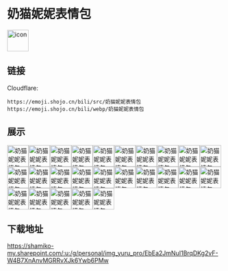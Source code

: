 # 奶猫妮妮表情包
<img src="https://emoji.shojo.cn/bili/src/奶猫妮妮表情包/icon.png" width="50" height="50" alt="icon">

## 链接
Cloudflare:
```
https://emoji.shojo.cn/bili/src/奶猫妮妮表情包
https://emoji.shojo.cn/bili/webp/奶猫妮妮表情包
```
## 展示
<img src="https://emoji.shojo.cn/bili/src/奶猫妮妮表情包/奶猫妮妮表情包-要抱抱.png" width="50" height="50" alt="奶猫妮妮表情包-要抱抱"><img src="https://emoji.shojo.cn/bili/src/奶猫妮妮表情包/奶猫妮妮表情包-猪鼻.png" width="50" height="50" alt="奶猫妮妮表情包-猪鼻"><img src="https://emoji.shojo.cn/bili/src/奶猫妮妮表情包/奶猫妮妮表情包-呃呃.png" width="50" height="50" alt="奶猫妮妮表情包-呃呃"><img src="https://emoji.shojo.cn/bili/src/奶猫妮妮表情包/奶猫妮妮表情包-乐.png" width="50" height="50" alt="奶猫妮妮表情包-乐"><img src="https://emoji.shojo.cn/bili/src/奶猫妮妮表情包/奶猫妮妮表情包-老婆~.png" width="50" height="50" alt="奶猫妮妮表情包-老婆~"><img src="https://emoji.shojo.cn/bili/src/奶猫妮妮表情包/奶猫妮妮表情包-v我138.png" width="50" height="50" alt="奶猫妮妮表情包-v我138"><img src="https://emoji.shojo.cn/bili/src/奶猫妮妮表情包/奶猫妮妮表情包-行不行啊.png" width="50" height="50" alt="奶猫妮妮表情包-行不行啊"><img src="https://emoji.shojo.cn/bili/src/奶猫妮妮表情包/奶猫妮妮表情包-有猫冰.png" width="50" height="50" alt="奶猫妮妮表情包-有猫冰"><img src="https://emoji.shojo.cn/bili/src/奶猫妮妮表情包/奶猫妮妮表情包-发电.png" width="50" height="50" alt="奶猫妮妮表情包-发电"><img src="https://emoji.shojo.cn/bili/src/奶猫妮妮表情包/奶猫妮妮表情包-拖走喵.png" width="50" height="50" alt="奶猫妮妮表情包-拖走喵"><img src="https://emoji.shojo.cn/bili/src/奶猫妮妮表情包/奶猫妮妮表情包-吃瓜瓜.png" width="50" height="50" alt="奶猫妮妮表情包-吃瓜瓜"><img src="https://emoji.shojo.cn/bili/src/奶猫妮妮表情包/奶猫妮妮表情包-rua~.png" width="50" height="50" alt="奶猫妮妮表情包-rua~"><img src="https://emoji.shojo.cn/bili/src/奶猫妮妮表情包/奶猫妮妮表情包-泰美腻辣.png" width="50" height="50" alt="奶猫妮妮表情包-泰美腻辣"><img src="https://emoji.shojo.cn/bili/src/奶猫妮妮表情包/奶猫妮妮表情包-问号？！.png" width="50" height="50" alt="奶猫妮妮表情包-问号？！"><img src="https://emoji.shojo.cn/bili/src/奶猫妮妮表情包/奶猫妮妮表情包-打call喵.png" width="50" height="50" alt="奶猫妮妮表情包-打call喵"><img src="https://emoji.shojo.cn/bili/src/奶猫妮妮表情包/奶猫妮妮表情包-酸~.png" width="50" height="50" alt="奶猫妮妮表情包-酸~"><img src="https://emoji.shojo.cn/bili/src/奶猫妮妮表情包/奶猫妮妮表情包-别走呜呜.png" width="50" height="50" alt="奶猫妮妮表情包-别走呜呜"><img src="https://emoji.shojo.cn/bili/src/奶猫妮妮表情包/奶猫妮妮表情包-喵~.png" width="50" height="50" alt="奶猫妮妮表情包-喵~"><img src="https://emoji.shojo.cn/bili/src/奶猫妮妮表情包/奶猫妮妮表情包-累趴趴.png" width="50" height="50" alt="奶猫妮妮表情包-累趴趴"><img src="https://emoji.shojo.cn/bili/src/奶猫妮妮表情包/奶猫妮妮表情包-嘤嘤嘤.png" width="50" height="50" alt="奶猫妮妮表情包-嘤嘤嘤"><img src="https://emoji.shojo.cn/bili/src/奶猫妮妮表情包/奶猫妮妮表情包-哇~哦~.png" width="50" height="50" alt="奶猫妮妮表情包-哇~哦~"><img src="https://emoji.shojo.cn/bili/src/奶猫妮妮表情包/奶猫妮妮表情包-骄傲.png" width="50" height="50" alt="奶猫妮妮表情包-骄傲"><img src="https://emoji.shojo.cn/bili/src/奶猫妮妮表情包/奶猫妮妮表情包-贴贴.png" width="50" height="50" alt="奶猫妮妮表情包-贴贴"><img src="https://emoji.shojo.cn/bili/src/奶猫妮妮表情包/奶猫妮妮表情包-爱你哟!.png" width="50" height="50" alt="奶猫妮妮表情包-爱你哟!"><img src="https://emoji.shojo.cn/bili/src/奶猫妮妮表情包/奶猫妮妮表情包-啾咪~.png" width="50" height="50" alt="奶猫妮妮表情包-啾咪~">

## 下载地址

https://shamiko-my.sharepoint.com/:u:/g/personal/img_yuru_pro/EbEa2JmNuI1BrqDKg2vF-W4B7XnAnvMGRRvXJk6Ywb6PMw